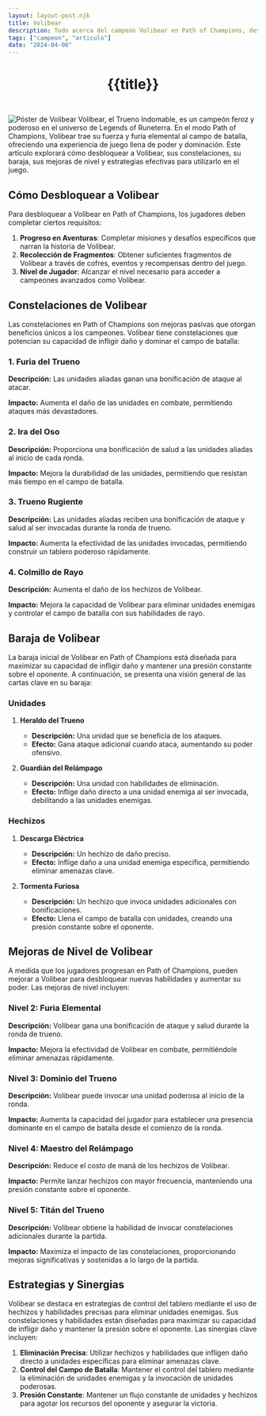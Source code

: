 ```yaml
---
layout: layout-post.njk
title: Volibear
description: Todo acerca del campeón Volibear en Path of Champions, desde cómo desbloquearlo hasta sus habilidades, baraja, y estrategias.
tags: ["campeon", "articulo"]
date: "2024-04-06"
---
```

# <p style="text-align: center;">**{{title}}**</p>

</br>
<div class="clearfix">
  <img src="/img/volibear-1.webp" class="col-md-6 float-md-end mb-3 ms-md-3" alt="Póster de Volibear">
Volibear, el Trueno Indomable, es un campeón feroz y poderoso en el universo de Legends of Runeterra. En el modo Path of Champions, Volibear trae su fuerza y furia elemental al campo de batalla, ofreciendo una experiencia de juego llena de poder y dominación. Este artículo explorará cómo desbloquear a Volibear, sus constelaciones, su baraja, sus mejoras de nivel y estrategias efectivas para utilizarlo en el juego.

## Cómo Desbloquear a Volibear

Para desbloquear a Volibear en Path of Champions, los jugadores deben completar ciertos requisitos:

1. **Progreso en Aventuras**: Completar misiones y desafíos específicos que narran la historia de Volibear.
2. **Recolección de Fragmentos**: Obtener suficientes fragmentos de Volibear a través de cofres, eventos y recompensas dentro del juego.
3. **Nivel de Jugador**: Alcanzar el nivel necesario para acceder a campeones avanzados como Volibear.

## Constelaciones de Volibear

Las constelaciones en Path of Champions son mejoras pasivas que otorgan beneficios únicos a los campeones. Volibear tiene constelaciones que potencian su capacidad de infligir daño y dominar el campo de batalla:

### 1. Furia del Trueno

**Descripción:** Las unidades aliadas ganan una bonificación de ataque al atacar.

**Impacto:** Aumenta el daño de las unidades en combate, permitiendo ataques más devastadores.

### 2. Ira del Oso

**Descripción:** Proporciona una bonificación de salud a las unidades aliadas al inicio de cada ronda.

**Impacto:** Mejora la durabilidad de las unidades, permitiendo que resistan más tiempo en el campo de batalla.

### 3. Trueno Rugiente

**Descripción:** Las unidades aliadas reciben una bonificación de ataque y salud al ser invocadas durante la ronda de trueno.

**Impacto:** Aumenta la efectividad de las unidades invocadas, permitiendo construir un tablero poderoso rápidamente.

### 4. Colmillo de Rayo

**Descripción:** Aumenta el daño de los hechizos de Volibear.

**Impacto:** Mejora la capacidad de Volibear para eliminar unidades enemigas y controlar el campo de batalla con sus habilidades de rayo.

## Baraja de Volibear

La baraja inicial de Volibear en Path of Champions está diseñada para maximizar su capacidad de infligir daño y mantener una presión constante sobre el oponente. A continuación, se presenta una visión general de las cartas clave en su baraja:

### Unidades

1. **Heraldo del Trueno**
   - **Descripción:** Una unidad que se beneficia de los ataques.
   - **Efecto:** Gana ataque adicional cuando ataca, aumentando su poder ofensivo.

2. **Guardián del Relámpago**
   - **Descripción:** Una unidad con habilidades de eliminación.
   - **Efecto:** Inflige daño directo a una unidad enemiga al ser invocada, debilitando a las unidades enemigas.

### Hechizos

1. **Descarga Eléctrica**
   - **Descripción:** Un hechizo de daño preciso.
   - **Efecto:** Inflige daño a una unidad enemiga específica, permitiendo eliminar amenazas clave.

2. **Tormenta Furiosa**
   - **Descripción:** Un hechizo que invoca unidades adicionales con bonificaciones.
   - **Efecto:** Llena el campo de batalla con unidades, creando una presión constante sobre el oponente.

## Mejoras de Nivel de Volibear

A medida que los jugadores progresan en Path of Champions, pueden mejorar a Volibear para desbloquear nuevas habilidades y aumentar su poder. Las mejoras de nivel incluyen:

### Nivel 2: Furia Elemental

**Descripción:** Volibear gana una bonificación de ataque y salud durante la ronda de trueno.

**Impacto:** Mejora la efectividad de Volibear en combate, permitiéndole eliminar amenazas rápidamente.

### Nivel 3: Dominio del Trueno

**Descripción:** Volibear puede invocar una unidad poderosa al inicio de la ronda.

**Impacto:** Aumenta la capacidad del jugador para establecer una presencia dominante en el campo de batalla desde el comienzo de la ronda.

### Nivel 4: Maestro del Relámpago

**Descripción:** Reduce el costo de maná de los hechizos de Volibear.

**Impacto:** Permite lanzar hechizos con mayor frecuencia, manteniendo una presión constante sobre el oponente.

### Nivel 5: Titán del Trueno

**Descripción:** Volibear obtiene la habilidad de invocar constelaciones adicionales durante la partida.

**Impacto:** Maximiza el impacto de las constelaciones, proporcionando mejoras significativas y sostenidas a lo largo de la partida.

## Estrategias y Sinergias

Volibear se destaca en estrategias de control del tablero mediante el uso de hechizos y habilidades precisas para eliminar unidades enemigas. Sus constelaciones y habilidades están diseñadas para maximizar su capacidad de infligir daño y mantener la presión sobre el oponente. Las sinergias clave incluyen:

1. **Eliminación Precisa**: Utilizar hechizos y habilidades que infligen daño directo a unidades específicas para eliminar amenazas clave.
2. **Control del Campo de Batalla**: Mantener el control del tablero mediante la eliminación de unidades enemigas y la invocación de unidades poderosas.
3. **Presión Constante**: Mantener un flujo constante de unidades y hechizos para agotar los recursos del oponente y asegurar la victoria.

</div>